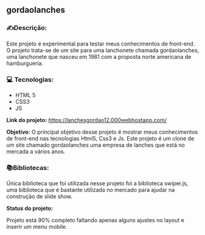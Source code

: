 ## gordaolanches

[](https://emojiterra.com/pt/escrevendo-a-mao/)

### ✍️**Descrição:**

Este projeto é experimental para testar meus conhecimentos de front-end. 
O projeto trata-se de um site para uma lanchonete chamada gordaolanches, 
uma lanchonete  que nasceu em 1981 com a proposta norte americana de hamburgueria.



[](https://emojipedia.org/laptop/)

### 💻 **Tecnologias:** 

 - HTML 5
 - CSS3
 - JS
 

**Link do projeto:**
https://lanchesgordao12.000webhostapp.com/



**Objetivo:** O principal objetivo desse projeto é mostrar meus conhecimentos  de front-end nas tecnologias Html5, Css3 e Js.
Este projeto é um clone de um site chamado gordaolanches uma empresa de lanches que está no mercada a vários anos.


[](https://emojipedia.org/books/)

### 📚**Bibliotecas:** 
 Única biblioteca que foi utilizada nesse projeto foi a biblioteca swiper.js, 
 uma biblioteca que é bastante utilizada no mercado para ajudar na construção de slide show.
 

**Status do projeto:**

Projeto está 90% completo faltando apenas alguns ajustes no layout 
e inserir um menu mobile.







